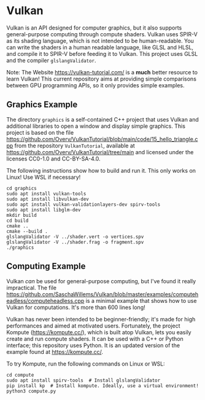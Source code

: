 # Vulkan

Vulkan is an API designed for computer graphics, but it also supports general-purpose computing
through compute shaders. Vulkan uses SPIR-V as its shading language, which is not intended to be
human-readable. You can write the shaders in a human readable language, like GLSL and HLSL, and
compile it to SPIR-V before feeding it to Vulkan. This project uses GLSL and the compiler
`glslangValidator`.

Note: The Website https://vulkan-tutorial.com/ is a **much** better resource to learn Vulkan! This
current repository aims at providing simple comparisons between GPU programming APIs, so it only
provides simple examples.


## Graphics Example

The directory `graphics` is a self-contained C++ project that uses Vulkan and additional libraries
to open a window and display simple graphics. This project is based on the file
https://github.com/Overv/VulkanTutorial/blob/main/code/15_hello_triangle.cpp from the repository
`VulkanTutorial`, available at https://github.com/Overv/VulkanTutorial/tree/main and licensed under
the licenses CC0-1.0 and CC-BY-SA-4.0.

The following instructions show how to build and run it. This only works on Linux! Use WSL if
necessary!

```
cd graphics
sudo apt install vulkan-tools
sudo apt install libvulkan-dev
sudo apt install vulkan-validationlayers-dev spirv-tools
sudo apt install libglm-dev
mkdir build
cd build
cmake ..
cmake --build .
glslangValidator -V ../shader.vert -o vertices.spv
glslangValidator -V ../shader.frag -o fragment.spv
./graphics
```


## Computing Example

Vulkan *can* be used for general-purpose computing, but I've found it really impractical. The file
https://github.com/SaschaWillems/Vulkan/blob/master/examples/computeheadless/computeheadless.cpp is
a minimal example that shows how to use Vulkan for computations. It's more than 600 lines long!

Vulkan has never been intended to be beginner-friendly; it's made for high performances and aimed
at motivated users. Fortunately, the project Kompute (https://kompute.cc/), which is built atop
Vulkan, lets you easily create and run compute shaders. It can be used with a C++ or Python
interface; this repository uses Python. It is an updated version of the example found at
https://kompute.cc/.

To try Kompute, run the following commands on Linux or WSL:

```
cd compute
sudo apt install spirv-tools  # Install glslangValidator
pip install kp  # Install kompute. Ideally, use a virtual environment!
python3 compute.py
```
